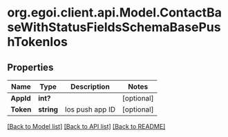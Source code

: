 # org.egoi.client.api.Model.ContactBaseWithStatusFieldsSchemaBasePushTokenIos
## Properties

Name | Type | Description | Notes
------------ | ------------- | ------------- | -------------
**AppId** | **int?** |  | [optional] 
**Token** | **string** | Ios push app ID | [optional] 

[[Back to Model list]](../README.md#documentation-for-models) [[Back to API list]](../README.md#documentation-for-api-endpoints) [[Back to README]](../README.md)

